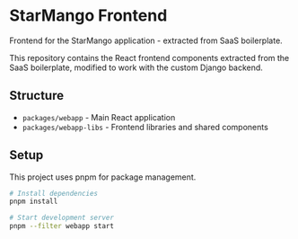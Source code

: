 # StarMango Frontend

Frontend for the StarMango application - extracted from SaaS boilerplate.

This repository contains the React frontend components extracted from the SaaS boilerplate, modified to work with the custom Django backend.

## Structure

- `packages/webapp` - Main React application
- `packages/webapp-libs` - Frontend libraries and shared components

## Setup

This project uses pnpm for package management.

```bash
# Install dependencies
pnpm install

# Start development server
pnpm --filter webapp start
```